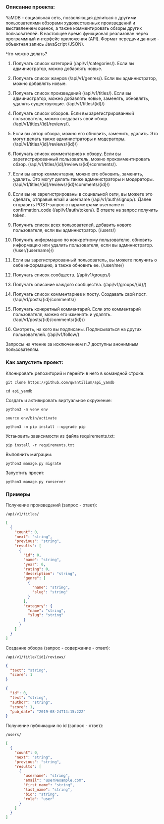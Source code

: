 ### Описание проекта:
YaMDB - социальная сеть, позволяющая делиться с другими пользователями обзорами художественных произведений и выставлением оценок, а также комментировать обзоры других пользователей.
В настоящее время функционал реализован через программный интерфейс приложения (API). Формат передачи данных - объектная запись JavaScript (JSON).

Что можно делать?
1. Получать список категорий (/api/v1/categories/). Если вы администратор, можно добавлять новые.
2. Получать список жанров (/api/v1/genres/). Если вы администратор, можно добавлять новые.
3. Получать список произведений (/api/v1/titles/). Если вы администратор, можно добавлять новые, заменять, обновлять, удалять существующие. (/api/v1/titles/{id}/)
4. Получать список обзоров. Если вы зарегистрированный пользователь, можно создавать свой обзор. (/api/v1/titles/{id}/reviews/).
5. Если вы автор обзора, можно его обновить, заменить, удалить. Это могут делать также администраторы и модераторы. (/api/v1/titles/{id}/reviews/{id}/)
6. Получать список комментариев к обзору. Если вы зарегистрированный пользователь, можно прокомментировать обзор. (/api/v1/titles/{id}/reviews/{id}/comments/).
7. Если вы автор комментария, можно его обновить, заменить, удалить. Это могут делать также администраторы и модераторы. (/api/v1/titles/{id}/reviews/{id}/comments/{id}/)
8. Если вы не зарегистрированы в социальной сети, вы можете это сделать, отправив email и username (/api/v1/auth/signup/). Далее отправить POST-запрос с параметрами username и confirmation_code (/api/v1/auth/token/). В ответе на запрос получить token.
9. Получить список всех пользователей, добавить нового пользователя, если вы администратор. (/users/)
10. Получить информацию по конкретному пользователю, обновить информацию или удалить пользователя, если вы администратор. (/user/{username}/)
11. Если вы зарегистрированный пользователь, вы можете получить о себе информацию, а также обновить ее. (/user/me/)


3. Получать список сообществ. (/api/v1/groups/)
4. Получать описание каждого сообщества. (/api/v1/groups/{id}/)
5. Получать список комментариев к посту. Создавать свой пост. (/api/v1/posts/{id}/comments/)
6. Получать конкретный комментарий. Если это комментарий пользователя, можно его изменять и удалять. (/api/v1/posts/{id}/comments/{id}/)
7. Смотреть, на кого вы подписаны. Подписываться на других пользователей. (/api/v1/follow/)

Запросы на чтение за исключением п.7 доступны анонимным пользователям.

### Как запустить проект:

Клонировать репозиторий и перейти в него в командной строке:

```
git clone https://github.com/qwantilium/api_yamdb
```

```
cd api_yamdb
```

Cоздать и активировать виртуальное окружение:

```
python3 -m venv env
```

```
source env/bin/activate
```

```
python3 -m pip install --upgrade pip
```

Установить зависимости из файла requirements.txt:

```
pip install -r requirements.txt
```

Выполнить миграции:

```
python3 manage.py migrate
```

Запустить проект:

```
python3 manage.py runserver
```
### Примеры

Получение произведений (запрос - ответ):

```
/api/v1/titles/
```

```JSON
[
  {
    "count": 0,
    "next": "string",
    "previous": "string",
    "results": [
      {
        "id": 0,
        "name": "string",
        "year": 0,
        "rating": 0,
        "description": "string",
        "genre": [
          {
            "name": "string",
            "slug": "string"
          }
        ],
        "category": {
          "name": "string",
          "slug": "string"
        }
      }
    ]
  }
]
```

Создание обзора (запрос - содержание - ответ):

```
/api/v1/title/{id}/reviews/
```

```JSON
{
  "text": "string",
  "score": 1
}
```

```JSON
{
  "id": 0,
  "text": "string",
  "author": "string",
  "score": 1,
  "pub_date": "2019-08-24T14:15:22Z"
}
```

Получение публикации по id (запрос - ответ):

```
/users/
```

```JSON
[
  {
    "count": 0,
    "next": "string",
    "previous": "string",
    "results": [
      {
        "username": "string",
        "email": "user@example.com",
        "first_name": "string",
        "last_name": "string",
        "bio": "string",
        "role": "user"
      }
    ]
  }
]
